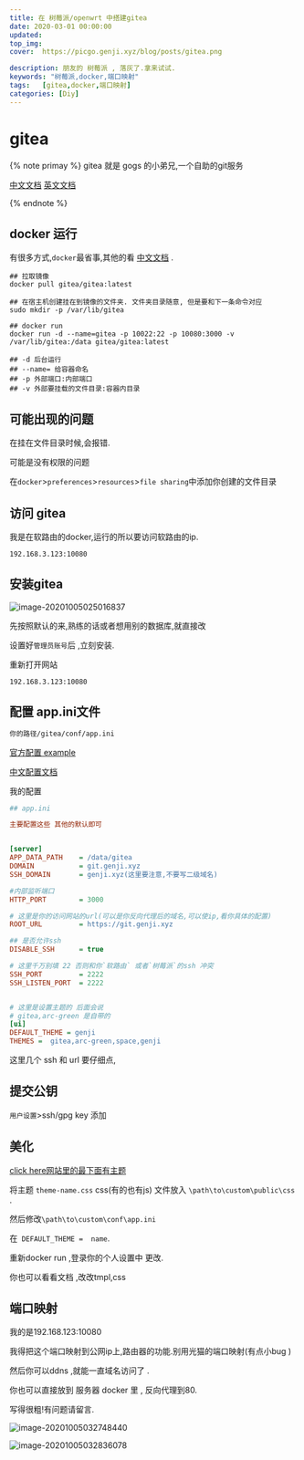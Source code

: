 ```yaml
---
title: 在 树莓派/openwrt 中搭建gitea
date: 2020-03-01 00:00:00
updated: 
top_img:
cover:  https://picgo.genji.xyz/blog/posts/gitea.png

description: 朋友的 树莓派 , 落灰了.拿来试试.
keywords: "树莓派,docker,端口映射"
tags:  	[gitea,docker,端口映射]
categories: [Diy]
---
```



# <i class="fas fa-dog"></i> gitea



{% note primay %}
gitea 就是 gogs 的小弟兄,一个自助的git服务

[中文文档](https://docs.gitea.io/zh-cn/)   [英文文档](https://gitea.io/en-us/)

{% endnote %}

## docker 运行

有很多方式,`docker`最省事,其他的看 [中文文档](https://docs.gitea.io/zh-cn/) .

```docker
## 拉取镜像
docker pull gitea/gitea:latest

## 在宿主机创建挂在到镜像的文件夹. 文件夹目录随意, 但是要和下一条命令对应  
sudo mkdir -p /var/lib/gitea

## docker run 
docker run -d --name=gitea -p 10022:22 -p 10080:3000 -v /var/lib/gitea:/data gitea/gitea:latest

## -d 后台运行
## --name= 给容器命名
## -p 外部端口:内部端口
## -v 外部要挂载的文件目录:容器内目录
```


## 可能出现的问题

在挂在文件目录时候,会报错.

可能是没有权限的问题

在`docker`>`preferences`>`resources`>`file sharing`中添加你创建的文件目录

## 访问 gitea

 我是在软路由的docker,运行的所以要访问软路由的ip.

`192.168.3.123:10080`

## 安装gitea

![image-20201005025016837](https://picgo.genji.xyz/blog/posts/image-20201005025016837.png)



先按照默认的来,熟练的话或者想用别的数据库,就直接改 

设置好`管理员账号`后 ,立刻安装.

重新打开网站 

`192.168.3.123:10080`



## 配置 app.ini文件



```bash
你的路径/gitea/conf/app.ini
```

[官方配置 example](https://github.com/go-gitea/gitea/blob/master/custom/conf/app.example.ini)

[中文配置文档](https://docs.gitea.io/zh-cn/config-cheat-sheet/#server)



我的配置

```app.ini
## app.ini

主要配置这些 其他的默认即可


[server]
APP_DATA_PATH    = /data/gitea
DOMAIN           = git.genji.xyz
SSH_DOMAIN       = genji.xyz(这里要注意,不要写二级域名)

#内部监听端口
HTTP_PORT        = 3000

# 这里是你的访问网站的url(可以是你反向代理后的域名,可以使ip,看你具体的配置)
ROOT_URL         = https://git.genji.xyz

## 是否允许ssh 
DISABLE_SSH      = true

# 这里千万别填 22 否则和你`软路由` 或者`树莓派`的ssh 冲突
SSH_PORT         = 2222
SSH_LISTEN_PORT  = 2222


# 这里是设置主题的 后面会说
# gitea,arc-green 是自带的
[ui]           
DEFAULT_THEME = genji                                                                               
THEMES =  gitea,arc-green,space,genji                                                               
```



这里几个 ssh  和 url  要仔细点,

## 提交公钥

`用户设置`>ssh/gpg key 添加  







## 美化



[click here网站里的最下面有主题](https://gitea.com/gitea/awesome-gitea)

将主题 `theme-name.css` css(有的也有js) 文件放入  `\path\to\custom\public\css `.

然后修改`\path\to\custom\conf\app.ini`

在` DEFAULT_THEME =  name`.

重新docker run ,登录你的个人设置中 更改.



你也可以看看文档 ,改改tmpl,css



## 端口映射

我的是192.168.123:10080

我得把这个端口映射到公网ip上,路由器的功能.别用光猫的端口映射(有点小bug )

然后你可以ddns ,就能一直域名访问了 .

你也可以直接放到 服务器 docker 里 , 反向代理到80.



 写得很粗!有问题请留言.

![image-20201005032748440](https://picgo.genji.xyz/blog/posts/image-20201005032748440.png)

![image-20201005032836078](https://picgo.genji.xyz/blog/posts/image-20201005032836078.png)